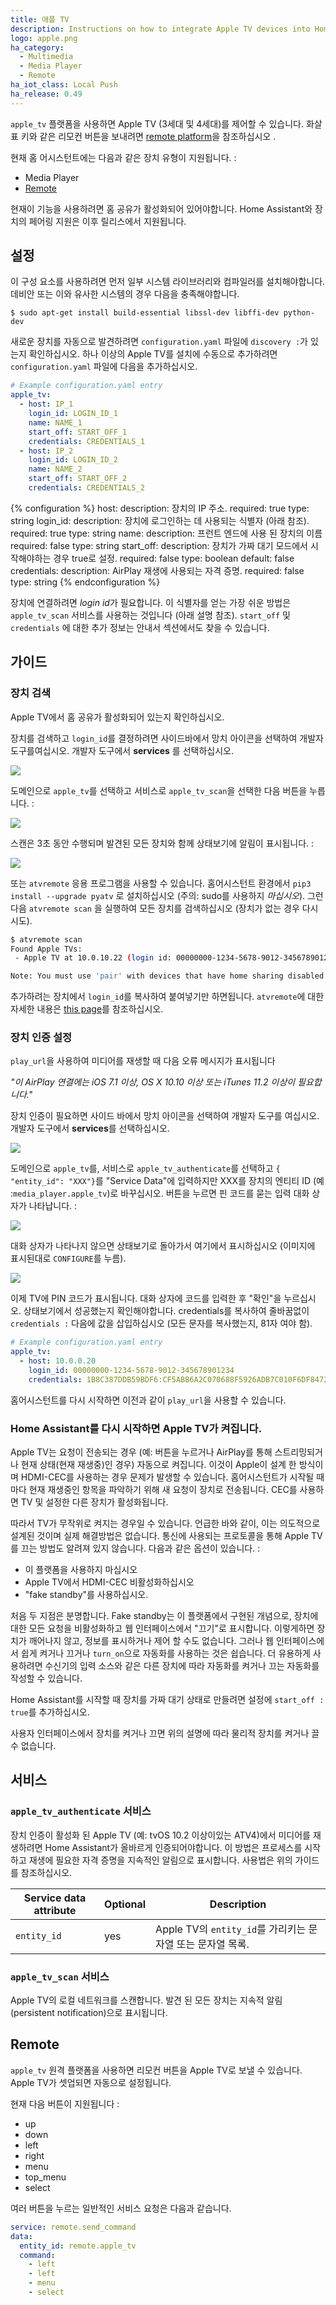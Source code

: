 ```yaml
---
title: 애플 TV
description: Instructions on how to integrate Apple TV devices into Home Assistant.
logo: apple.png
ha_category:
  - Multimedia
  - Media Player
  - Remote
ha_iot_class: Local Push
ha_release: 0.49
---
```


`apple_tv` 플랫폼을 사용하면 Apple TV (3세대 및 4세대)를 제어할 수 있습니다. 화살표 키와 같은 리모컨 버튼을 보내려면 [remote platform](/integrations/apple_tv#remote)을 참조하십시오 .

현재 홈 어시스턴트에는 다음과 같은 장치 유형이 지원됩니다. :

- Media Player
- [Remote](#remote)

<div class='note'>
현재이 기능을 사용하려면 홈 공유가 활성화되어 있어야합니다. Home Assistant와 장치의 페어링 지원은 이후 릴리스에서 지원됩니다.
</div>

## 설정

이 구성 요소를 사용하려면 먼저 일부 시스템 라이브러리와 컴파일러를 설치해야합니다. 데비안 또는 이와 유사한 시스템의 경우 다음을 충족해야합니다.

```shell
$ sudo apt-get install build-essential libssl-dev libffi-dev python-dev
```

새로운 장치를 자동으로 발견하려면 `configuration.yaml` 파일에 `discovery :`가 있는지 확인하십시오. 하나 이상의 Apple TV를 설치에 수동으로 추가하려면 `configuration.yaml` 파일에 다음을 추가하십시오.

```yaml
# Example configuration.yaml entry
apple_tv:
  - host: IP_1
    login_id: LOGIN_ID_1
    name: NAME_1
    start_off: START_OFF_1
    credentials: CREDENTIALS_1
  - host: IP_2
    login_id: LOGIN_ID_2
    name: NAME_2
    start_off: START_OFF_2
    credentials: CREDENTIALS_2
```

{% configuration %}
host:
  description: 장치의 IP 주소.
  required: true
  type: string
login_id:
  description: 장치에 로그인하는 데 사용되는 식별자 (아래 참조).
  required: true
  type: string
name:
  description: 프런트 엔드에 사용 된 장치의 이름
  required: false
  type: string
start_off:
  description: 장치가 가짜 대기 모드에서 시작해야하는 경우 true로 설정.
  required: false
  type: boolean
  default: false
credentials:
  description: AirPlay 재생에 사용되는 자격 증명.
  required: false
  type: string
{% endconfiguration %}

장치에 연결하려면 *login id*가 필요합니다. 이 식별자를 얻는 가장 쉬운 방법은 `apple_tv_scan` 서비스를 사용하는 것입니다 (아래 설명 참조). `start_off` 및 `credentials` 에 대한 추가 정보는 안내서 섹션에서도 찾을 수 있습니다.

## 가이드

### 장치 검색

Apple TV에서 홈 공유가 활성화되어 있는지 확인하십시오.

장치를 검색하고 `login_id`를 결정하려면 사이드바에서 망치 아이콘을 선택하여 개발자 도구를여십시오. 
개발자 도구에서 **services** 를 선택하십시오.

<img src='/images/screenshots/developer-tools.png' />

도메인으로 `apple_tv`를 선택하고 서비스로 `apple_tv_scan`을 선택한 다음 버튼을 누릅니다. :

<img src='/images/integrations/apple_tv/scan_start.jpg' />

스캔은 3초 동안 수행되며 발견된 모든 장치와 함께 상태보기에 알림이 표시됩니다. : 

<img src='/images/integrations/apple_tv/scan_result.jpg' />

또는 ``atvremote`` 응용 프로그램을 사용할 수 있습니다. 홈어시스턴트 환경에서 ``pip3 install --upgrade pyatv`` 로 설치하십시오 (주의: sudo를 사용하지 *마십시오*). 그런 다음 ``atvremote scan`` 을 실행하여 모든 장치를 검색하십시오 (장치가 없는 경우 다시시도).

```bash
$ atvremote scan
Found Apple TVs:
 - Apple TV at 10.0.10.22 (login id: 00000000-1234-5678-9012-345678901234)

Note: You must use 'pair' with devices that have home sharing disabled
```

추가하려는 장치에서 `login_id`를 복사하여 붙여넣기만 하면됩니다. `atvremote`에 대한 자세한 내용은 [this page](https://pyatv.readthedocs.io/en/master/atvremote.html)를 참조하십시오.

### 장치 인증 설정

`play_url`을 사용하여 미디어를 재생할 때 다음 오류 메시지가 표시됩니다

*"이 AirPlay 연결에는 iOS 7.1 이상, OS X 10.10 이상 또는 iTunes 11.2 이상이 필요합니다."*

장치 인증이 필요하면 사이드 바에서 망치 아이콘을 선택하여 개발자 도구를 여십시오. 개발자 도구에서 **services**를 선택하십시오.

<img src='/images/screenshots/developer-tools.png' />

도메인으로 `apple_tv`를, 서비스로 `apple_tv_authenticate`를 선택하고 `{ "entity_id": "XXX"}`를 "Service Data"에 입력하지만 XXX를 장치의 엔티티 ID (예 :`media_player.apple_tv`)로 바꾸십시오. 버튼을 누르면 핀 코드를 묻는 입력 대화 상자가 나타납니다. : 

<img src='/images/integrations/apple_tv/auth_start.jpg' />

대화 상자가 나타나지 않으면 상태보기로 돌아가서 여기에서 표시하십시오 (이미지에 표시된대로 `CONFIGURE`를 누름).

<img src='/images/integrations/apple_tv/auth_pin.jpg' />

이제 TV에 PIN 코드가 표시됩니다. 대화 상자에 코드를 입력한 후 "확인"을 누르십시오. 상태보기에서 성공했는지 확인해야합니다. credentials를 복사하여 줄바꿈없이 ``credentials :`` 다음에 값을 삽입하십시오 (모든 문자를 복사했는지, 81자 여야 함).

```yaml
# Example configuration.yaml entry
apple_tv:
  - host: 10.0.0.20
    login_id: 00000000-1234-5678-9012-345678901234
    credentials: 1B8C387DDB59BDF6:CF5ABB6A2C070688F5926ADB7C010F6DF847252C15F9BDB6DA3E09D6591E90E5
```

홈어시스턴트를 다시 시작하면 이전과 같이 `play_url`을 사용할 수 있습니다.

### Home Assistant를 다시 시작하면 Apple TV가 켜집니다.

Apple TV는 요청이 전송되는 경우 (예: 버튼을 누르거나 AirPlay를 통해 스트리밍되거나 현재 상태(현재 재생중)인 경우) 자동으로 켜집니다. 이것이 Apple이 설계 한 방식이며 HDMI-CEC를 사용하는 경우 문제가 발생할 수 있습니다. 홈어시스턴트가 시작될 때마다 현재 재생중인 항목을 파악하기 위해 새 요청이 장치로 전송됩니다. CEC를 사용하면 TV 및 설정한 다른 장치가 활성화됩니다.

따라서 TV가 무작위로 켜지는 경우일 수 있습니다. 언급한 바와 같이, 이는 의도적으로 설계된 것이며 실제 해결방법은 없습니다. 통신에 사용되는 프로토콜을 통해 Apple TV를 끄는 방법도 알려져 있지 않습니다. 다음과 같은 옵션이 있습니다. :

- 이 플랫폼을 사용하지 마십시오
- Apple TV에서 HDMI-CEC 비활성화하십시오
- "fake standby"를 사용하십시오. 

처음 두 지점은 분명합니다. Fake standby는 이 플랫폼에서 구현된 개념으로, 장치에 대한 모든 요청을 비활성화하고 웹 인터페이스에서 "끄기"로 표시합니다. 이렇게하면 장치가 깨어나지 않고, 정보를 표시하거나 제어 할 수도 없습니다. 그러나 웹 인터페이스에서 쉽게 켜거나 끄거나 `turn_on`으로 자동화를 사용하는 것은 쉽습니다. 더 유용하게 사용하려면 수신기의 입력 소스와 같은 다른 장치에 따라 자동화를 켜거나 끄는 자동화를 작성할 수 있습니다.

Home Assistant를 시작할 때 장치를 가짜 대기 상태로 만들려면 설정에 `start_off : true`를 추가하십시오.

<div class='note warning'>
사용자 인터페이스에서 장치를 켜거나 끄면 위의 설명에 따라 물리적 장치를 켜거나 끌 수 없습니다.
</div>

## 서비스

### `apple_tv_authenticate` 서비스

장치 인증이 활성화 된 Apple TV (예: tvOS 10.2 이상이있는 ATV4)에서 미디어를 재생하려면 Home Assistant가 올바르게 인증되어야합니다. 이 방법은 프로세스를 시작하고 재생에 필요한 자격 증명을 지속적인 알림으로 표시합니다. 사용법은 위의 가이드를 참조하십시오. 

| Service data attribute | Optional | Description                                                        |
| ---------------------- | -------- | ------------------------------------------------------------------ |
| `entity_id`            | yes      | Apple TV의 `entity_id`를 가리키는 문자열 또는 문자열 목록. |

### `apple_tv_scan` 서비스

Apple TV의 로컬 네트워크를 스캔합니다. 발견 된 모든 장치는 지속적 알림(persistent notification)으로 표시됩니다.

## Remote

`apple_tv` 원격 플랫폼을 사용하면 리모컨 버튼을 Apple TV로 보낼 수 있습니다. Apple TV가 셋업되면 자동으로 설정됩니다.

현재 다음 버튼이 지원됩니다 : 

- up
- down
- left
- right
- menu
- top_menu
- select

여러 버튼을 누르는 일반적인 서비스 요청은 다음과 같습니다. 

```yaml
service: remote.send_command
data:
  entity_id: remote.apple_tv
  command:
    - left
    - left
    - menu
    - select
```
